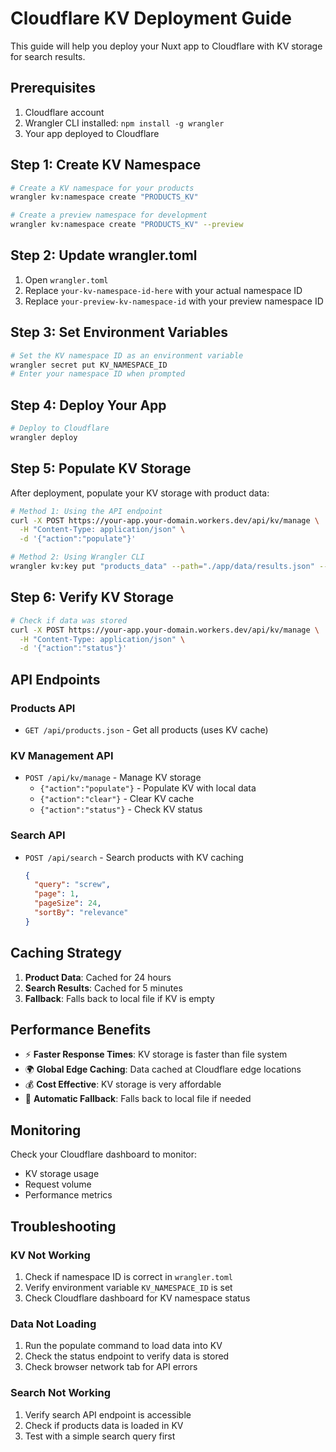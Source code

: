 # Cloudflare KV Deployment Guide

This guide will help you deploy your Nuxt app to Cloudflare with KV storage for search results.

## Prerequisites

1. Cloudflare account
2. Wrangler CLI installed: `npm install -g wrangler`
3. Your app deployed to Cloudflare

## Step 1: Create KV Namespace

```bash
# Create a KV namespace for your products
wrangler kv:namespace create "PRODUCTS_KV"

# Create a preview namespace for development
wrangler kv:namespace create "PRODUCTS_KV" --preview
```

## Step 2: Update wrangler.toml

1. Open `wrangler.toml`
2. Replace `your-kv-namespace-id-here` with your actual namespace ID
3. Replace `your-preview-kv-namespace-id` with your preview namespace ID

## Step 3: Set Environment Variables

```bash
# Set the KV namespace ID as an environment variable
wrangler secret put KV_NAMESPACE_ID
# Enter your namespace ID when prompted
```

## Step 4: Deploy Your App

```bash
# Deploy to Cloudflare
wrangler deploy
```

## Step 5: Populate KV Storage

After deployment, populate your KV storage with product data:

```bash
# Method 1: Using the API endpoint
curl -X POST https://your-app.your-domain.workers.dev/api/kv/manage \
  -H "Content-Type: application/json" \
  -d '{"action":"populate"}'

# Method 2: Using Wrangler CLI
wrangler kv:key put "products_data" --path="./app/data/results.json" --namespace-id="YOUR_NAMESPACE_ID"
```

## Step 6: Verify KV Storage

```bash
# Check if data was stored
curl -X POST https://your-app.your-domain.workers.dev/api/kv/manage \
  -H "Content-Type: application/json" \
  -d '{"action":"status"}'
```

## API Endpoints

### Products API
- `GET /api/products.json` - Get all products (uses KV cache)

### KV Management API
- `POST /api/kv/manage` - Manage KV storage
  - `{"action":"populate"}` - Populate KV with local data
  - `{"action":"clear"}` - Clear KV cache
  - `{"action":"status"}` - Check KV status

### Search API
- `POST /api/search` - Search products with KV caching
  ```json
  {
    "query": "screw",
    "page": 1,
    "pageSize": 24,
    "sortBy": "relevance"
  }
  ```

## Caching Strategy

1. **Product Data**: Cached for 24 hours
2. **Search Results**: Cached for 5 minutes
3. **Fallback**: Falls back to local file if KV is empty

## Performance Benefits

- ⚡ **Faster Response Times**: KV storage is faster than file system
- 🌍 **Global Edge Caching**: Data cached at Cloudflare edge locations
- 💰 **Cost Effective**: KV storage is very affordable
- 🔄 **Automatic Fallback**: Falls back to local file if needed

## Monitoring

Check your Cloudflare dashboard to monitor:
- KV storage usage
- Request volume
- Performance metrics

## Troubleshooting

### KV Not Working
1. Check if namespace ID is correct in `wrangler.toml`
2. Verify environment variable `KV_NAMESPACE_ID` is set
3. Check Cloudflare dashboard for KV namespace status

### Data Not Loading
1. Run the populate command to load data into KV
2. Check the status endpoint to verify data is stored
3. Check browser network tab for API errors

### Search Not Working
1. Verify search API endpoint is accessible
2. Check if products data is loaded in KV
3. Test with a simple search query first
